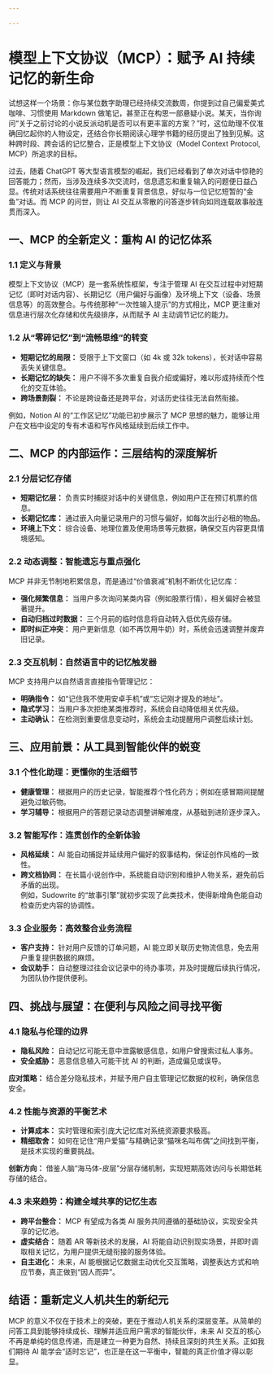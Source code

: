 ```yaml
---

---
```


# 模型上下文协议（MCP）：赋予 AI 持续记忆的新生命

> 

试想这样一个场景：你与某位数字助理已经持续交流数周，你提到过自己偏爱美式咖啡、习惯使用 Markdown 做笔记，甚至正在构思一部悬疑小说。某天，当你询问“关于之前讨论的小说反派动机是否可以有更丰富的方案？”时，这位助理不仅准确回忆起你的人物设定，还结合你长期阅读心理学书籍的经历提出了独到见解。这种跨时段、跨会话的记忆整合，正是模型上下文协议（Model Context Protocol, MCP）所追求的目标。

过去，随着 ChatGPT 等大型语言模型的崛起，我们已经看到了单次对话中惊艳的回答能力；然而，当涉及连续多次交流时，信息遗忘和重复输入的问题便日益凸显。传统对话系统往往需要用户不断重复背景信息，好似与一位记忆短暂的“金鱼”对话。而 MCP 的问世，则让 AI 交互从零散的问答逐步转向如同连载故事般连贯而深入。

## 一、MCP 的全新定义：重构 AI 的记忆体系

### 1.1 定义与背景  
模型上下文协议（MCP）是一套系统性框架，专注于管理 AI 在交互过程中对短期记忆（即时对话内容）、长期记忆（用户偏好与画像）及环境上下文（设备、场景信息等）的高效整合。与传统那种“一次性输入提示”的方式相比，MCP 更注重对信息进行层次化存储和优先级排序，从而赋予 AI 主动调节记忆的能力。

### 1.2 从“零碎记忆”到“流畅思维”的转变  
- **短期记忆的局限：** 受限于上下文窗口（如 4k 或 32k tokens），长对话中容易丢失关键信息。  
- **长期记忆的缺失：** 用户不得不多次重复自我介绍或偏好，难以形成持续而个性化的交互体验。  
- **跨场景割裂：** 不论是跨设备还是跨平台，对话历史往往无法自然衔接。  

例如，Notion AI 的“工作区记忆”功能已初步展示了 MCP 思想的魅力，能够让用户在文档中设定的专有术语和写作风格延续到后续工作中。

## 二、MCP 的内部运作：三层结构的深度解析

### 2.1 分层记忆存储  
- **短期记忆层：** 负责实时捕捉对话中的关键信息，例如用户正在预订机票的信息。  
- **长期记忆库：** 通过嵌入向量记录用户的习惯与偏好，如每次出行必租的物品。  
- **环境上下文：** 综合设备、地理位置及使用场景等元数据，确保交互内容更具情境感知。

### 2.2 动态调整：智能遗忘与重点强化  
MCP 并非无节制地积累信息，而是通过“价值衰减”机制不断优化记忆库：  
- **强化频繁信息：** 当用户多次询问某类内容（例如股票行情），相关偏好会被显著提升。  
- **自动归档过时数据：** 三个月前的临时信息将自动转入低优先级存储。  
- **即时纠正冲突：** 用户更新信息（如不再饮用牛奶）时，系统会迅速调整并废弃旧记录。

### 2.3 交互机制：自然语言中的记忆触发器  
MCP 支持用户以自然语言直接指令管理记忆：  
- **明确指令：** 如“记住我不使用安卓手机”或“忘记刚才提及的地址”。  
- **隐式学习：** 当用户多次拒绝某类推荐时，系统会自动降低相关优先级。  
- **主动确认：** 在检测到重要信息变动时，系统会主动提醒用户调整后续计划。

## 三、应用前景：从工具到智能伙伴的蜕变

### 3.1 个性化助理：更懂你的生活细节  
- **健康管理：** 根据用户的历史记录，智能推荐个性化药方；例如在感冒期间提醒避免过敏药物。  
- **学习辅导：** 根据用户的答题记录动态调整讲解难度，从基础到进阶逐步深入。

### 3.2 智能写作：连贯创作的全新体验  
- **风格延续：** AI 能自动捕捉并延续用户偏好的叙事结构，保证创作风格的一致性。  
- **跨文档协同：** 在长篇小说创作中，系统能自动识别和维护人物关系，避免前后矛盾的出现。  
  例如，Sudowrite 的“故事引擎”就初步实现了此类技术，使得新增角色能自动检查历史内容的协调性。

### 3.3 企业服务：高效整合业务流程  
- **客户支持：** 针对用户反馈的订单问题，AI 能立即关联历史物流信息，免去用户重复提供数据的麻烦。  
- **会议助手：** 自动整理过往会议记录中的待办事项，并及时提醒后续执行情况，为团队协作提供便利。

## 四、挑战与展望：在便利与风险之间寻找平衡

### 4.1 隐私与伦理的边界  
- **隐私风险：** 自动记忆可能无意中泄露敏感信息，如用户曾搜索过私人事务。  
- **安全威胁：** 恶意信息植入可能干扰 AI 的判断，造成偏见或误导。  

**应对策略：** 结合差分隐私技术，并赋予用户自主管理记忆数据的权利，确保信息安全。

### 4.2 性能与资源的平衡艺术  
- **计算成本：** 实时管理和索引庞大记忆库对系统资源要求极高。  
- **精细取舍：** 如何在记住“用户爱猫”与精确记录“猫咪名叫布偶”之间找到平衡，是技术实现的重要挑战。  

**创新方向：** 借鉴人脑“海马体-皮层”分层存储机制，实现短期高效访问与长期低耗存储的结合。

### 4.3 未来趋势：构建全域共享的记忆生态  
- **跨平台整合：** MCP 有望成为各类 AI 服务共同遵循的基础协议，实现安全共享的记忆池。  
- **虚实结合：** 随着 AR 等新技术的发展，AI 将能自动识别现实场景，并即时调取相关记忆，为用户提供无缝衔接的服务体验。  
- **自主进化：** 未来，AI 能根据记忆数据主动优化交互策略，调整表达方式和响应节奏，真正做到“因人而异”。

## 结语：重新定义人机共生的新纪元

MCP 的意义不仅在于技术上的突破，更在于推动人机关系的深层变革。从简单的问答工具到能够持续成长、理解并适应用户需求的智能伙伴，未来 AI 交互的核心不再是单纯的信息传递，而是建立一种更为自然、持续且深刻的共生关系。正如我们期待 AI 能学会“适时忘记”，也正是在这一平衡中，智能的真正价值才得以彰显。
